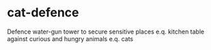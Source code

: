 # cat-defence
Defence water-gun tower to secure sensitive places e.q. kitchen table against curious and hungry animals e.q. cats
